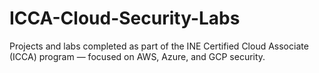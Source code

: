 # ICCA-Cloud-Security-Labs
Projects and labs completed as part of the INE Certified Cloud Associate (ICCA) program — focused on AWS, Azure, and GCP security.
